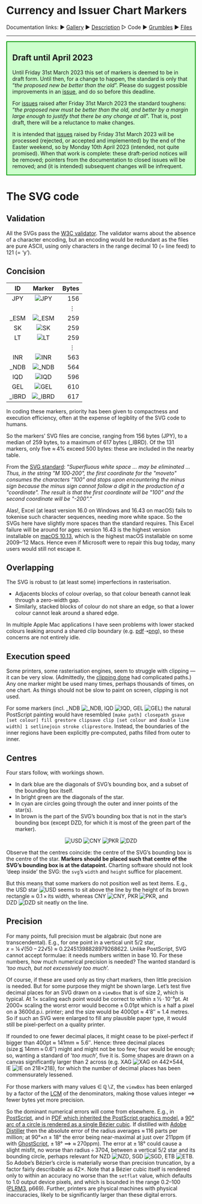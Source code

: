 # <a name="top">Currency and Issuer Chart Markers</a> #

Documentation links: 
&#9654;&#xFE0E;&nbsp;[Gallery](ChartMarkers_Gallery.md)
&#9654;&#xFE0E;&nbsp;[Description](ChartMarkers_Description.md)
&#9655;&#xFE0E;&nbsp;Code
&#9654;&#xFE0E;&nbsp;[Grumbles](ChartMarkers_Grumbles.md)
&#9654;&#xFE0E;&nbsp;[Files](ChartMarkers_Files.md)

--- 

<div style="background-color: #CCFFCC;  border: 2px solid #009900;  padding-left: 1em;  padding-right: 1em;">

## <a name="draft"></a>Draft until April 2023 ##

Until Friday 31st March 2023 this set of markers is deemed to be in draft form. 
Until then, for a change to happen, the standard is only that &ldquo;*the proposed new be better than the old*&rdquo;. 
Please do suggest possible improvements in an [issue](https://github.com/jdaw1/chart_markers/issues/), and do so before this deadline.

For [issues](https://github.com/jdaw1/chart_markers/issues/) raised after Friday 31st March 2023 the standard toughens: &ldquo;*the proposed new must be better than the old, and better by a margin large enough to justify that there be any change at all*&rdquo;. 
That is, post draft, there will be a reluctance to make changes.

It is intended that [issues](https://github.com/jdaw1/chart_markers/issues/) raised by Friday 31st March 2023 will be processed (rejected, or accepted and implemented) by the end of the Easter weekend, so by Monday 10th April 2023 (intended, not quite promised). 
When that work is complete: these draft-period notices will be removed; pointers from the documentation to closed issues will be removed; and (it is intended) subsequent changes will be infrequent.

</div>

# The SVG code #

## <a name="validation"></a>Validation ##

All the SVGs pass the [W3C&nbsp;validator](http://validator.w3.org/). 
The validator warns about the absence of a character encoding, but an encoding would be redundant as the files are pure ASCII, using only characters in the range decimal 10&nbsp;(=&nbsp;line&nbsp;feed) to 121&nbsp;(=&nbsp;&lsquo;y&rsquo;).


## <a name="concision"></a>Concision ##

<div align="centre">

| &nbsp;ID&nbsp; | Marker | &nbsp;Bytes |
|:--:|:-:|-----:|
| JPY | ![JPY](../ChartMarkers/JPY.svg) | 156 |
| |  |  &numsp;&vellip;&numsp; |
| \_ESM | ![\_ESM](../ChartMarkers/\_ESM.svg) | 259 |
| SK | ![SK](../ChartMarkers/SK.svg) | 259 |
| LT | ![LT](../ChartMarkers/LT.svg) | 259 |
| |  |  &numsp;&vellip;&numsp; |
| INR | ![INR](../ChartMarkers/INR.svg) | 563 |
| \_NDB | ![\_NDB](../ChartMarkers/\_NDB.svg) | 564 |
| IQD | ![IQD](../ChartMarkers/IQD.svg) | 596 |
| GEL | ![GEL](../ChartMarkers/GEL.svg) | 610 |
| \_IBRD | ![\_IBRD](../ChartMarkers/\_IBRD.svg) | 617 |

</div>

In coding these markers, priority has been given to compactness and execution efficiency, often at the expense of legiblity of the SVG code to humans. 

So the markers&rsquo; SVG files are concise, ranging from 156 bytes (<span class="markerID">JPY</span>), to a median of 259 bytes, to a maximum of 617 bytes (<span class="markerID">\_IBRD</span>). 
Of the 131 markers, only five &asymp;&#8239;4% exceed 500 bytes: these are included in the nearby table.

From the [SVG standard](http://svgwg.org/svg2-draft/single-page.html): &ldquo;*Superfluous white space &hellip; may be eliminated &hellip; Thus, in the string "M&nbsp;100&#8209;200", the first coordinate for the "moveto" consumes the characters "100" and stops upon encountering the minus sign because the minus sign cannot follow a digit in the production of a "coordinate". The result is that the first coordinate will be "100" and the second coordinate will be "-200".*&rdquo;

Alas!, Excel (at least version 16.0 on Windows and 16.43 on macOS) fails to tokenise such character sequences, needing more white space. 
So the SVGs here have slightly more spaces than the standard requires. 
This Excel failure will be around for ages: version&nbsp;16.43 is the highest version installable on [macOS&nbsp;10.13](http://en.wikipedia.org/wiki/MacOS_High_Sierra), which is the highest macOS installable on some 2009&ndash;&rsquo;12 Macs. 
Hence even if Microsoft were to repair this bug today, many users would still not escape it.


## <a name="overlap"></a>Overlapping ##

The SVG is robust to (at least some) imperfections in rasterisation.  
* Adjacents blocks of colour overlap, so that colour beneath cannot leak through a zero-width gap.  
* Similarly, stacked blocks of colour do not share an edge, so that a lower colour cannot leak around a shared edge.

In multiple Apple Mac applications I have seen problems with lower stacked colours leaking around a shared clip boundary (e.g.&nbsp;[pdf](http://www.jdawiseman.com/2018/20180508_Sixties.pdf#Circle_00_00_04)&#10141;[png](http://www.jdawiseman.com/2018/20180508_Sixties_F63_3.png)), so these concerns are not entirely idle.

## <a name="speed"></a>Execution speed ##

Some printers, some rasterisation engines, seem to struggle with clipping &mdash; it can be very slow. 
(Admittedly, the [clipping done](http://github.com/jdaw1/placemat/blob/main/Documentation/fonts_glasses_decoration.md#filltexts) had complicated paths.) 
Any one marker might be used many times, perhaps thousands of times, on one chart. 
As things should not be slow to paint on screen, clipping is not used.

For some markers (incl. 
<nobr><span class="markerID">\_NDB</span> ![_NDB](../ChartMarkers/_NDB.svg),</nobr> 
<nobr><span class="markerID">IQD</span> ![IQD](../ChartMarkers/IQD.svg),</nobr> 
<nobr><span class="markerID">GEL</span> ![GEL](../ChartMarkers/GEL.svg))</nobr> 
the natural PostScript painting would have resembled `[make path] closepath gsave [set colour] fill grestore clipsave clip [set colour and double line width] 1 setlinejoin stroke cliprestore`. 
Instead, the boundaries of the inner regions have been explicitly pre&#8209;computed, paths filled from outer to inner.


## <a name="centres"></a>Centres ##

Four stars follow, with workings shown.  
* In dark blue are the diagonals of SVG&rsquo;s bounding box, and a subset of the bounding box itself.  
* In bright green are the diagonals of the star.  
* In cyan are circles going through the outer and inner points of the star(s).  
* In brown is the part of the SVG&rsquo;s bounding box that is not in the star&rsquo;s bounding box (except <span class="markerID">DZD</span>, for which it is most of the green part of the marker).

<div align="center">

![USD](USD_annotated.svg) ![CNY](CNY_annotated.svg) ![PKR](PKR_annotated.svg) ![DZD](DZD_annotated.svg)

</div>

Observe that the centres coincide: the centre of the SVG&rsquo;s bounding box is the centre of the star. 
**Markers should be placed such that centre of the SVG&rsquo;s bounding box is at the datapoint.** 
Charting software should not look &lsquo;deep inside&rsquo; the SVG: the `svg`&rsquo;s `width` and `height` suffice for placement.

But this means that some markers do not position well as text items. 
E.g., the 
<nobr><span class="markerID">USD</span> star ![USD](../ChartMarkers/USD.svg)</nobr>
seems to sit above the line by the height of its brown rectangle &asymp;&nbsp;0.1&#8239;&times;&#8239;its width, whereas 
<nobr><span class="markerID">CNY</span> ![CNY](../ChartMarkers/CNY.svg),</nobr> 
<nobr><span class="markerID">PKR</span> ![PKR](../ChartMarkers/PKR.svg),</nobr> and 
<nobr><span class="markerID">DZD</span> ![DZD](../ChartMarkers/DZD.svg)</nobr> sit neatly on the line.


## <a name="precision"></a>Precision ##

For many points, full precision must be algabraic (but none are transcendental). 
E.g., for one point in a vertical unit 5/2 star, <nobr>*x*&nbsp;=&nbsp;&frac14;&#8239;&radic;(50&#8239;&minus;&#8239;22&radic;5)</nobr> <nobr>&asymp;&nbsp;0.22451398828979268622.</nobr> 
Unlike PostScript, SVG cannot accept formulae: it needs numbers written in base&nbsp;10. 
For these numbers, how much numerical precision is needed? 
The wanted standard is &lsquo;*too&nbsp;much, but not excessively too&nbsp;much*&rsquo;.

Of course, if these are used only as tiny chart markers, then little precision is needed. 
But for some purpose they might be shown large. 
Let&rsquo;s test five decimal places for an SVG drawn on a `viewBox` that is of size 2, which is typical. 
At 1&times; scaling each point would be correct to within <nobr>&plusmn;&#8239;&frac12;&#8239;&middot;&#8239;10&#8315;&#8309;pt.</nobr> 
At 2000&times; scaling the worst error would become &plusmn;&#8239;0.01pt which is &plusmn;&#8239;half a pixel on a 3600d.p.i. printer; and the size would be 4000pt &asymp;&nbsp;4&prime;8&Prime; &asymp;&nbsp;1.4&nbsp;metres. 
So if such an SVG were enlarged to fill any plausible paper type, it would still be pixel-perfect on a quality printer.

If rounded to one fewer decimal places, it might cease to be pixel-perfect if bigger than 400pt &asymp;&nbsp;141mm &asymp;&nbsp;5.6&Prime;. 
Hence: three decimal places (size&#8239;&#10885;&#8239;14mm&#8239;&asymp;&#8239;0.6&Prime;) might and might not be too few; four would be enough; so, wanting a standard of &lsquo;*too&nbsp;much*&rsquo;, five it is. 
Some shapes are drawn on a canvas significantly larger than 2 across (e.g. 
<nobr><span class="markerID">XAG</span> ![XAG](../ChartMarkers/XAG.svg)</nobr> 
on 442&times;544, 
<nobr><span class="markerID">IE</span> ![IE](../ChartMarkers/IE.svg)</nobr> 
on 218&times;218), for which the number of decimal places has been commensurately lessened.

For those markers with many values &in;&#8239;&Qopf;&smallsetminus;&Zopf;, the `viewBox` has been enlarged by a factor of the [LCM](http://en.wikipedia.org/wiki/Least_common_multiple) of the denominators, making those values integer &DoubleLongRightArrow; fewer bytes yet more precision.

So the dominant numerical errors will come from elsewhere. 
E.g., in [PostScript](http://en.wikipedia.org/wiki/PostScript), and in [PDF which inherited the PostScript graphics model](http://en.wikipedia.org/wiki/PDF#PostScript_language), a [90&deg; arc of a circle is rendered as a single B&eacute;zier cubic](http://groups.google.com/g/comp.lang.postscript/c/B23RW2QpIjU). 
If distilled with [Adobe Distiller](http://en.wikipedia.org/wiki/Adobe_Distiller) then the absolute error of the radius averages &asymp;&#8239;116 parts per million; at 90&deg;&times;<i>n</i>&nbsp;&plusmn;&nbsp;18&deg; the error being near-maximal at just over 211ppm (if with [GhostScript](http://en.wikipedia.org/wiki/Ghostscript), &plusmn;&#8239;18&deg;&nbsp;&DoubleLongRightArrow;&nbsp;&asymp;&#8239;270ppm). 
The error at &plusmn;&#8239;18&deg; could cause a slight misfit, no worse than radius&#8239;&divide;&#8239;3704, between a vertical 5/2 star and its bounding circle, perhaps relevant for 
<nobr><span class="markerID">NZD</span> ![NZD](../ChartMarkers/NZD.svg),</nobr> 
<nobr><span class="markerID">SGD</span> ![SGD](../ChartMarkers/SGD.svg),</nobr> 
<nobr><span class="markerID">ETB</span> ![ETB](../ChartMarkers/ETB.svg).</nobr> 
So Adobe&rsquo;s B&eacute;zier&rsquo;s circle is materially worse than precision truncation, by a factor fairly describable as 42&times;. 
Note that a B&eacute;zier cubic itself is rendered only to within an accuracy no worse than the `setflat` value, which defaults to 1.0 output device pixels, and which is bounded in the range 0.2&ndash;100 ([PLRM3](http://www.adobe.com/jp/print/postscript/pdfs/PLRM.pdf), p669). 
Further, printers are physical machines with physical inaccuracies, likely to be significantly larger than these digital errors.
